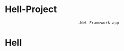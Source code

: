 # Hell-Project
                                    .Net Framework app
<h1>Hell</h1>                                    
                                    
